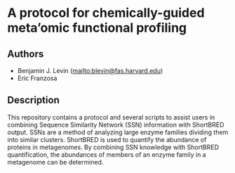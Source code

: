 # A protocol for chemically-guided meta’omic functional profiling #

## Authors ##

* Benjamin J. Levin (<mailto:blevin@fas.harvard.edu>)
* Eric Franzosa

## Description ##

This repository contains a protocol and several scripts to assist users in combining Sequence Similarity Network (SSN) information with ShortBRED output. SSNs are a method of analyzing large enzyme families dividing them into similar clusters. ShortBRED is used to quantify the abundance of proteins in metagenomes. By combining SSN knowledge with ShortBRED quantification, the abundances of members of an enzyme family in a metagenome can be determined. 